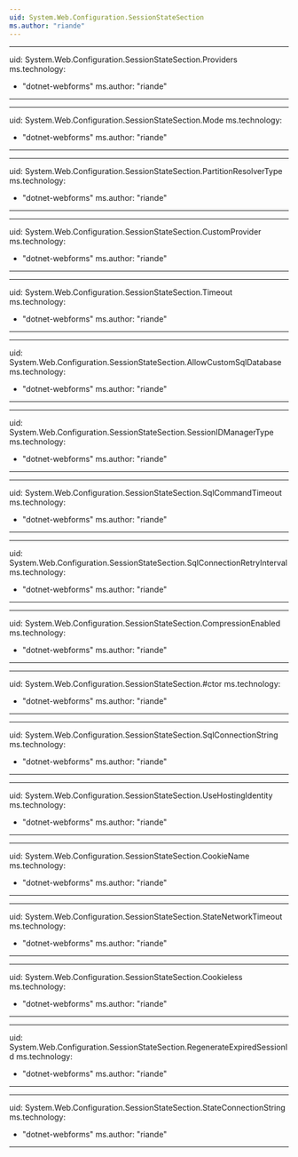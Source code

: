```yaml
---
uid: System.Web.Configuration.SessionStateSection
ms.author: "riande"
---
```


---
uid: System.Web.Configuration.SessionStateSection.Providers
ms.technology: 
  - "dotnet-webforms"
ms.author: "riande"
---

---
uid: System.Web.Configuration.SessionStateSection.Mode
ms.technology: 
  - "dotnet-webforms"
ms.author: "riande"
---

---
uid: System.Web.Configuration.SessionStateSection.PartitionResolverType
ms.technology: 
  - "dotnet-webforms"
ms.author: "riande"
---

---
uid: System.Web.Configuration.SessionStateSection.CustomProvider
ms.technology: 
  - "dotnet-webforms"
ms.author: "riande"
---

---
uid: System.Web.Configuration.SessionStateSection.Timeout
ms.technology: 
  - "dotnet-webforms"
ms.author: "riande"
---

---
uid: System.Web.Configuration.SessionStateSection.AllowCustomSqlDatabase
ms.technology: 
  - "dotnet-webforms"
ms.author: "riande"
---

---
uid: System.Web.Configuration.SessionStateSection.SessionIDManagerType
ms.technology: 
  - "dotnet-webforms"
ms.author: "riande"
---

---
uid: System.Web.Configuration.SessionStateSection.SqlCommandTimeout
ms.technology: 
  - "dotnet-webforms"
ms.author: "riande"
---

---
uid: System.Web.Configuration.SessionStateSection.SqlConnectionRetryInterval
ms.technology: 
  - "dotnet-webforms"
ms.author: "riande"
---

---
uid: System.Web.Configuration.SessionStateSection.CompressionEnabled
ms.technology: 
  - "dotnet-webforms"
ms.author: "riande"
---

---
uid: System.Web.Configuration.SessionStateSection.#ctor
ms.technology: 
  - "dotnet-webforms"
ms.author: "riande"
---

---
uid: System.Web.Configuration.SessionStateSection.SqlConnectionString
ms.technology: 
  - "dotnet-webforms"
ms.author: "riande"
---

---
uid: System.Web.Configuration.SessionStateSection.UseHostingIdentity
ms.technology: 
  - "dotnet-webforms"
ms.author: "riande"
---

---
uid: System.Web.Configuration.SessionStateSection.CookieName
ms.technology: 
  - "dotnet-webforms"
ms.author: "riande"
---

---
uid: System.Web.Configuration.SessionStateSection.StateNetworkTimeout
ms.technology: 
  - "dotnet-webforms"
ms.author: "riande"
---

---
uid: System.Web.Configuration.SessionStateSection.Cookieless
ms.technology: 
  - "dotnet-webforms"
ms.author: "riande"
---

---
uid: System.Web.Configuration.SessionStateSection.RegenerateExpiredSessionId
ms.technology: 
  - "dotnet-webforms"
ms.author: "riande"
---

---
uid: System.Web.Configuration.SessionStateSection.StateConnectionString
ms.technology: 
  - "dotnet-webforms"
ms.author: "riande"
---
